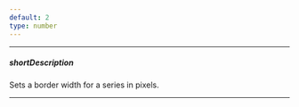 ```yaml
---
default: 2
type: number
---
```

---
##### shortDescription
Sets a border width for a series in pixels.

---
